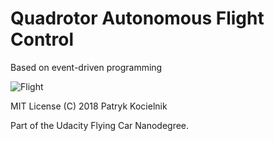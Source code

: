 Quadrotor Autonomous Flight Control
===================================

Based on event-driven programming

![Flight](flight.gif)

MIT License (C) 2018 Patryk Kocielnik

Part of the Udacity Flying Car Nanodegree.
